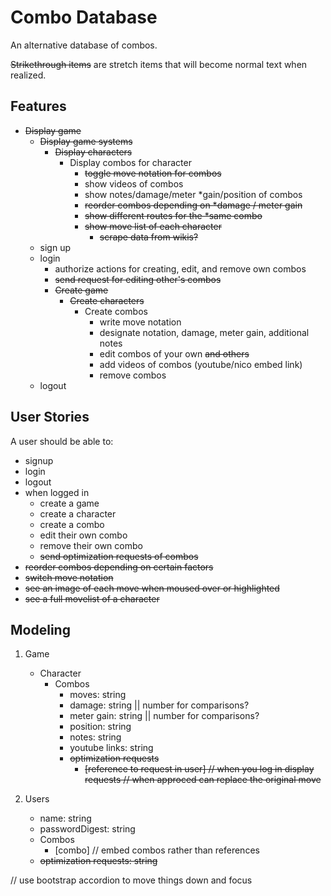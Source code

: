 # Combo Database
An alternative database of combos.

~~Strikethrough items~~ are stretch items that will become normal text when realized.

## Features
* ~~Display game~~
  * ~~Display game systems~~
    * ~~Display characters~~
      * Display combos for character
        * ~~toggle move notation for combos~~
        * show videos of combos
        * show notes/damage/meter *gain/position of combos
        * ~~reorder combos depending on *damage / meter gain~~
        * ~~show different routes for the *same combo~~
        * ~~show move list of each character~~
          * ~~scrape data from wikis?~~
  * sign up
  * login
    * authorize actions for creating, edit, and remove own combos
    * ~~send request for editing other's combos~~
    * ~~Create game~~
      * ~~Create characters~~
        * Create combos
          * write move notation
          * designate notation, damage, meter gain, additional notes
          * edit combos of your own ~~and others~~
          * add videos of combos (youtube/nico embed link)
          * remove combos
  * logout

## User Stories  
A user should be able to:
   * signup
   * login
   * logout
   * when logged in
     * create a game
     * create a character
     * create a combo
     * edit their own combo
     * remove their own combo
     * ~~send optimization requests of combos~~
   * ~~reorder combos depending on certain factors~~
   * ~~switch move notation~~
   * ~~see an image of each move when moused over or highlighted~~
   * ~~see a full movelist of a character~~

## Modeling			   
1. Game
   * Character
     * Combos
       * moves: string
       * damage: string || number for comparisons?
       * meter gain: string || number for comparisons?
       * position: string
       * notes: string
       * youtube links: string
       * ~~optimization requests~~
         * ~~[reference to request in user] // when you log in display requests // when approced can replace the original move~~

2. Users
   * name: string
   * passwordDigest: string
   * Combos
     * [combo] // embed combos rather than references
   * ~~optimization requests: string~~

// use bootstrap accordion to move things down and focus